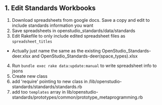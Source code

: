 ## 1. Edit Standards Workbooks
1. Download spreadsheets from google docs. Save a copy and edit to include standards information you want
2. Save spreadsheets in openstudio_standards/data/standards
3. Edit Rakefile to only include edited spreadsheet files as `spreadsheet_titles`
  - Actually just name the same as the existing OpenStudio_Standards-deer.xlsx and OpenStudio_Standards-deer(space_types).xlsx

4. Run `bundle exec rake data:update:manual` to write spreadsheet info to jsons
5. Create new class
6. add 'require' pointing to new class in /lib/openstudio-standards/standards/standards.rb
7. add too `templates` array in lib/openstudio-standards/prototypes/common/prototype_metaprogramming.rb
